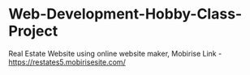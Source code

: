 # Web-Development-Hobby-Class-Project
Real Estate Website using online website maker, Mobirise
Link - https://restates5.mobirisesite.com/ 
